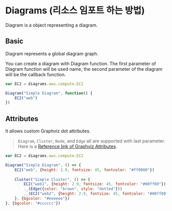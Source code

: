 # Diagrams (리소스 임포트 하는 방법)

Diagram is a object representing a diagram.

## Basic

Diagram represents a global diagram graph.

You can create a diagram with Diagram function. 
The first parameter of Diagram function will be used name, the second parameter of the diagram will be the callback function.

```js
var EC2 = diagrams.aws.compute.EC2

Diagram("Simple Diagram", function() {
    EC2("web")
})	
```

## Attributes

It allows custom Graphviz dot attributes.

> `Diagram`, `Cluster`, `Node`, and `Edge` all are supported with last parameter. Here is a [Reference link of Graphviz Attributes](https://www.graphviz.org/doc/info/attrs.html).

```js
var EC2 = diagrams.aws.compute.EC2

Diagram("Simple Diagram", () => {
    EC2("web", {height: 2.9, fontsize: 45, fontcolor: "#ff0000"})
	
	Cluster("Simple Cluster", () => {
		EC2("web1", {height: 2.9, fontsize: 45, fontcolor: "#00ff00"})
		._(Edge({color: "brown", style: "dotted"}))
		._(EC2("web2", {height: 2.9, fontsize: 45, fontcolor: "#00ff00"}))
	}, {bgcolor: "#eeeeee"})
}, {bgcolor: "#cccccc"})	
```
